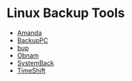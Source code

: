 <!-- -
Title: Linux Backup Tools
First Published: 2014-02-18
Last Updated: 2014-12-07
- -->

Linux Backup Tools
==================

*   [Amanda](/docs/amanda.html)
*   [BackupPC](/docs/backuppc.html)
*   [bup](https://github.com/bup/)
*   [Obnam](http://obnam.org/)
*   [SystemBack](/docs/systemback.html)
*   [TimeShift](/docs/timeshift.html)
